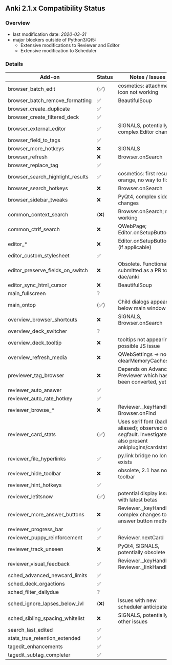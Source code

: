 ## Anki 2.1.x Compatibility Status

### Overview

- last modification date: *2020-03-31*
- major blockers outside of Python3/Qt5:
    + Extensive modifications to Reviewer and Editor
    + Extensive modification to Scheduler

### Details

|              Add-on              |        Status        |                                                Notes / Issues                                                |
|----------------------------------|----------------------|--------------------------------------------------------------------------------------------------------------|
| browser_batch_edit               | (:white_check_mark:) | cosmetics: attachment icon not working                                                                       |
| browser_batch_remove_formatting  | :white_check_mark:   | BeautifulSoup                                                                                                |
| browser_create_duplicate         | :white_check_mark:   |                                                                                                              |
| browser_create_filtered_deck     | :white_check_mark:   |                                                                                                              |
| browser_external_editor          | :white_check_mark:   | SIGNALS, potentially complex Editor changes                                                                  |
| browser_field_to_tags            | :white_check_mark:   |                                                                                                                 |
| browser_more_hotkeys             | :x:                  | SIGNALS                                                                                                      |
| browser_refresh                  | :x:                  | Browser.onSearch                                                                                             |
| browser_replace_tag              | :white_check_mark:   |                                                                                                              |
| browser_search_highlight_results | :white_check_mark:   | cosmetics: first result is orange, no way to fix                                                             |
| browser_search_hotkeys           | :x:                  | Browser.onSearch                                                                                             |
| browser_sidebar_tweaks           | :x:                  | PyQt4, complex sidebar changes                                                                               |
| common_context_search            | (:x:)                | Browser.onSearch; rest working                                                                               |
| common_ctrlf_search              | :x:                  | QWebPage; Editor.onSetupButtons                                                                              |
| editor_*                         | :x:                  | Editor.onSetupButtons (if applicable)                                                                        |
| editor_custom_stylesheet         | :white_check_mark:   |                                                                                                              |
| editor_preserve_fields_on_switch | :x:                  | Obsolete. Functionality submitted as a PR to dae/anki                                                        |
| editor_sync_html_cursor          | :x:                  | BeautifulSoup                                                                                                |
| main_fullscreen                  | :grey_question:      |                                                                                                              |
| main_ontop                       | (:white_check_mark:) | Child dialogs appear below main window                                                                       |
| overview_browser_shortcuts       | :x:                  | SIGNALS, Browser.onSearch                                                                                    |
| overview_deck_switcher           | :grey_question:      |                                                                                                              |
| overview_deck_tooltip            | :x:                  | tooltips not appearing, possible JS issue                                                                    |
| overview_refresh_media           | :x:                  | QWebSettings → no clearMemoryCaches()                                                                        |
| previewer_tag_browser            | :x:                  | Depends on Advanced Previewer which has not been converted, yet                                              |
| reviewer_auto_answer             | :white_check_mark:   |                                                                                                              |
| reviewer_auto_rate_hotkey        | :white_check_mark:   |                                                                                                              |
| reviewer_browse_*                | :x:                  | Reviewer._keyHandler, Browser.onFind                                                                         |
| reviewer_card_stats              | (:white_check_mark:) | Uses serif font (badly aliased); observed one segfault. Investigate if also present ankiplugins/cardstats.py |
| reviewer_file_hyperlinks         | :white_check_mark:   | py.link bridge no longer exists                                                                              |
| reviewer_hide_toolbar            | :x:                  | obsolete, 2.1 has no toolbar                                                                                 |
| reviewer_hint_hotkeys            | :white_check_mark:   |                                                                                                              |
| reviewer_letitsnow               | (:white_check_mark:) | potential display issues with latest betas                                                                   |
| reviewer_more_answer_buttons     | :x:                  | Reviewer._keyHandler, complex changes to answer button methods                                               |
| reviewer_progress_bar            | :white_check_mark:   |                                                                                                              |
| reviewer_puppy_reinforcement     | :white_check_mark:   | Reviewer.nextCard                                                                                            |
| reviewer_track_unseen            | :x:                  | PyQt4, SIGNALS, potentially obsolete                                                                         |
| reviewer_visual_feedback         | :white_check_mark:   | Reviewer._keyHandler , Reviewer._linkHandler                                                                 |
| sched_advanced_newcard_limits    | :white_check_mark:   |                                                                                                              |
| sched_deck_orgactions            | :white_check_mark:   |                                                                                                              |
| sched_filter_dailydue            | :grey_question:      |                                                                                                              |
| sched_ignore_lapses_below_ivl    | (:x:)                | Issues with new scheduler anticipated                                                                        |
| sched_sibling_spacing_whitelist  | :x:                  | SIGNALS, potentially other issues                                                                            |
| search_last_edited               | :white_check_mark:   |                                                                                                              |
| stats_true_retention_extended    | :white_check_mark:   |                                                                                                              |
| tagedit_enhancements             | :white_check_mark:   |                                                                                                              |
| tagedit_subtag_completer         | :white_check_mark:   |                                                                                                              |

